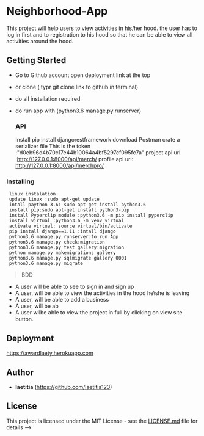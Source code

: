  # Neighborhood-App

This project will help users to view activities in his/her hood.
the user has to log in first and to registration to his hood so that he can be able to view all activities  around the hood.
 
## Getting Started
* Go to Github account open deployment link at the top 
* or clone ( typr git clone link to github  in terminal)
* do all installation required
* do run app with (python3.6 manage.py runserver)

  ### API 

    Install pip install djangorestframework
    download Postman
    crate a serializer file
    This is the token :"d0eb96d4b70c17e44b10064a4bf5297cf095fc7a"
    project api  url :http://127.0.0.1:8000/api/merch/
    profile api url: http://127.0.0.1:8000/api/merchpro/





### Installing
     linux instalation 
     update linux :sudo apt-get update
     intall paython 3.6: sudo apt-get install python3.6
     install pip:sudo apt-get install python3-pip 
     install Pyperclip module :python3.6 -m pip install pyperclip
     install virtual :python3.6 -m venv virtual
     activate virtual: source virtual/bin/activate
     pip install django==1.11 :intall django
     python3.6 manage.py runserver:to run App 
     python3.6 manage.py check:migration
     python3.6 manage.py test gallery:migration
     python manage.py makemigrations gallery
     python3.6 manage.py sqlmigrate gallery 0001
     python3.6 manage.py migrate 


>BDD

  * A user will be able to see to sign in and sign up
  * A user, will be able  to view the activities in the hood he\she is        leaving
  * A user,  will be able to add a business
  * A user,  will be ab
  * A user wilbe able to view the  project in full  by clicking  on view site button.

## Deployment

https://awardlaety.herokuapp.com



## Author

* **laetitia** (https://github.com/laetitia123)


## License

This project is licensed under the MIT License - see the [LICENSE.md](LICENSE.md) file for details --> 